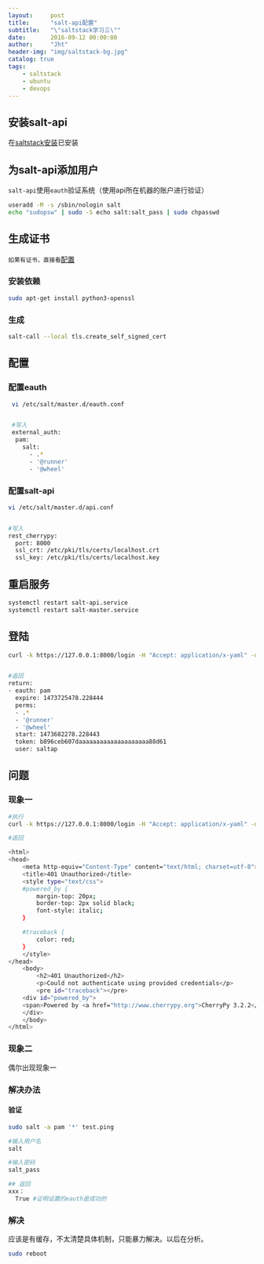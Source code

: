 ```yaml
---
layout:     post
title:      "salt-api配置"
subtitle:   "\"saltstack学习三\""
date:       2016-09-12 00:00:00
author:     "Jht"
header-img: "img/saltstack-bg.jpg"
catalog: true
tags:
    - saltstack
    - ubuntu
    - devops
---
```




## 安装salt-api

在[saltstack安装](https://jianghaitao1221.github.io/2016/09/08/saltstack-ubuntu-1th/)已安装

## 为salt-api添加用户

`salt-api`使用`eauth`验证系统（使用api所在机器的账户进行验证）

```bash
useradd -M -s /sbin/nologin salt
echo "sudopsw" | sudo -S echo salt:salt_pass | sudo chpasswd
```


## 生成证书

`如果有证书，直接看`[配置](#配置)

### 安装依赖

```bash
sudo apt-get install python3-openssl
```

### 生成 

```bash
salt-call --local tls.create_self_signed_cert
```

## 配置

### 配置eauth

```bash
 vi /etc/salt/master.d/eauth.conf


 #写入
 external_auth:
  pam:
    salt:
      - .*
      - '@runner'
      - '@wheel'
```

### 配置salt-api

```bash
vi /etc/salt/master.d/api.conf


#写入
rest_cherrypy:
  port: 8000
  ssl_crt: /etc/pki/tls/certs/localhost.crt
  ssl_key: /etc/pki/tls/certs/localhost.key
```

## 重启服务

```bash
systemctl restart salt-api.service
systemctl restart salt-master.service
```

## 登陆

```bash
curl -k https://127.0.0.1:8000/login -H "Accept: application/x-yaml" -d username='salt' -d password='salt_pass' -d eauth='pam'


#返回
return:
- eauth: pam
  expire: 1473725478.228444
  perms:
  - .*
  - '@runner'
  - '@wheel'
  start: 1473682278.228443
  token: b896ceb607daaaaaaaaaaaaaaaaaaaa88d61
  user: saltap
```

## 问题

### 现象一

```bash
#执行
curl -k https://127.0.0.1:8000/login -H "Accept: application/x-yaml" -d username='salt' -d password='salt_pass' -d eauth='pam'

#返回

<html>
<head>
    <meta http-equiv="Content-Type" content="text/html; charset=utf-8"></meta>
    <title>401 Unauthorized</title>
    <style type="text/css">
    #powered_by {
        margin-top: 20px;
        border-top: 2px solid black;
        font-style: italic;
    }

    #traceback {
        color: red;
    }
    </style>
</head>
    <body>
        <h2>401 Unauthorized</h2>
        <p>Could not authenticate using provided credentials</p>
        <pre id="traceback"></pre>
    <div id="powered_by">
    <span>Powered by <a href="http://www.cherrypy.org">CherryPy 3.2.2</a></span>
    </div>
    </body>
</html>
```

### 现象二

偶尔出现现象一

### 解决办法

#### 验证

```bash
sudo salt -a pam '*' test.ping

#输入用户名
salt

#输入密码
salt_pass

## 返回
xxx：
  True #证明设置的eauth是成功的
```

### 解决 

应该是有缓存，不太清楚具体机制，只能暴力解决。以后在分析。

```bash
sudo reboot
```
